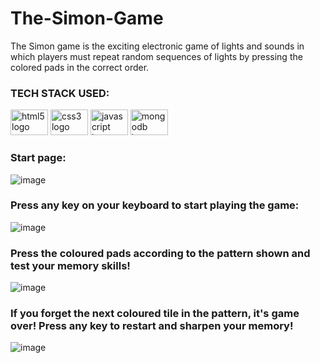 # The-Simon-Game
The Simon game is the exciting electronic game of lights and sounds in which players must repeat random sequences of lights by pressing the colored pads in the correct order.

### TECH STACK USED: 
<div>
  <img src="https://cdn.jsdelivr.net/gh/devicons/devicon/icons/html5/html5-original.svg" height="41" width="60" alt="html5 logo"  />
  <img src="https://cdn.jsdelivr.net/gh/devicons/devicon/icons/css3/css3-original.svg" height="41" width="60" alt="css3 logo"  />
  <img src="https://cdn.jsdelivr.net/gh/devicons/devicon/icons/javascript/javascript-original.svg" height="41" width="60" alt="javascript logo"  />
  <img src="https://cdn.jsdelivr.net/gh/devicons/devicon/icons/mongodb/mongodb-original.svg" height="41" width="60" alt="mongodb logo"  />
</div>

### Start page:
![image](https://github.com/pree251/The-Simon-Game/assets/68124103/0ddb2ebf-9a76-44e2-84a2-6029451f8ca6)

### Press any key on your keyboard to start playing the game:
![image](https://github.com/pree251/The-Simon-Game/assets/68124103/2c953d1e-71c6-4455-a175-d5fd55a07cec)

### Press the coloured pads according to the pattern shown and test your memory skills!
![image](https://github.com/pree251/The-Simon-Game/assets/68124103/3bf61e4a-0e6d-453d-9edc-41e58b55456c)

### If you forget the next coloured tile in the pattern, it's game over! Press any key to restart and sharpen your memory!
![image](https://github.com/pree251/The-Simon-Game/assets/68124103/b0796827-0e9d-40b6-8745-3e6310c95e54)



